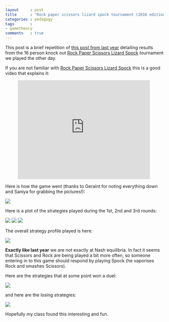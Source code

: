 ```yaml
---
layout     : post
title      : "Rock paper scissors lizard spock tournament (2016 edition)"
categories : pedagogy
tags       :
- gametheory
comments   : true
---
```


This post is a brief repetition of [this post from last
year](http://vknight.org/unpeudemath/pedagogy/2015/02/13/rock-paper-scissors-lizard-spock/)
detailing results from the 16 person knock out [Rock Paper Scissors Lizard Spock](http://bigbangtheory.wikia.com/wiki/Rock_Paper_Scissors_Lizard_Spock) tournament we played the other day.

If you are not familiar with [Rock Paper Scissors Lizard Spock](http://bigbangtheory.wikia.com/wiki/Rock_Paper_Scissors_Lizard_Spock) this is a good video that explains it:

<div class="video">
    <figure>
        <iframe width="420" height="315" src="https://www.youtube.com/embed/Kov2G0GouBw" frameborder="0" allowfullscreen></iframe>
    </figure>
</div>

Here is how the game went (thanks to Geraint for noting everything down and Saniya for grabbing the pictures!):

![]({{site.baseurl}}/assets/images/plot_rpsls_2016.png)

Here is a plot of the strategies played during the 1st, 2nd and 3rd rounds:

![]({{site.baseurl}}/assets/images/round1_2016.png)
![]({{site.baseurl}}/assets/images/round2_2016.png)
![]({{site.baseurl}}/assets/images/round3_2016.png)

The overall strategy profile played is here:

![]({{site.baseurl}}/assets/images/allstrategies_2016.png)

**Exactly like last year** we are not exactly at Nash equilibria.
In fact it seems that Scissors and Rock are being played a bit more often, so someone entering in to this game should respond by playing Spock (he vaporises Rock and smashes Scissors).

Here are the strategies that at some point won a duel:

![]({{site.baseurl}}/assets/images/winningstrategies_2016.png)

and here are the losing strategies:

![]({{site.baseurl}}/assets/images/losingstrategies_2016.png)

Hopefully my class found this interesting and fun.
